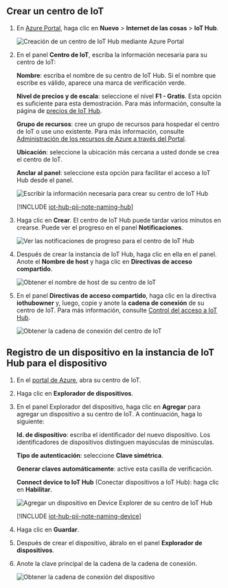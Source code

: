 ## <a name="create-an-iot-hub"></a>Crear un centro de IoT

1. En [Azure Portal](https://portal.azure.com/), haga clic en **Nuevo** > **Internet de las cosas** > **IoT Hub**.

   ![Creación de un centro de IoT Hub mediante Azure Portal](../articles/iot-hub/media/iot-hub-create-hub-and-device/1_create-azure-iot-hub-portal.png)
2. En el panel **Centro de IoT**, escriba la información necesaria para su centro de IoT:

     **Nombre**: escriba el nombre de su centro de IoT Hub. Si el nombre que escribe es válido, aparece una marca de verificación verde.

     **Nivel de precios y de escala**: seleccione el nivel **F1 - Gratis**. Esta opción es suficiente para esta demostración. Para más información, consulte la página de [precios de IoT Hub](https://azure.microsoft.com/pricing/details/iot-hub/).

     **Grupo de recursos**: cree un grupo de recursos para hospedar el centro de IoT o use uno existente. Para más información, consulte [Administración de los recursos de Azure a través del Portal](../articles/azure-resource-manager/resource-group-portal.md).

     **Ubicación**: seleccione la ubicación más cercana a usted donde se crea el centro de IoT.

     **Anclar al panel**: seleccione esta opción para facilitar el acceso a IoT Hub desde el panel.

   ![Escribir la información necesaria para crear su centro de IoT Hub](../articles/iot-hub/media/iot-hub-create-hub-and-device/2_fill-in-fields-for-azure-iot-hub-portal.png)

   [!INCLUDE [iot-hub-pii-note-naming-hub](iot-hub-pii-note-naming-hub.md)]

3. Haga clic en **Crear**. El centro de IoT Hub puede tardar varios minutos en crearse. Puede ver el progreso en el panel **Notificaciones**.

   ![Ver las notificaciones de progreso para el centro de IoT Hub](../articles/iot-hub/media/iot-hub-create-hub-and-device/3_notification-azure-iot-hub-creation-progress-portal.png)

4. Después de crear la instancia de IoT Hub, haga clic en ella en el panel. Anote el **Nombre de host** y haga clic en **Directivas de acceso compartido**.

   ![Obtener el nombre de host de su centro de IoT](../articles/iot-hub/media/iot-hub-create-hub-and-device/4_get-azure-iot-hub-hostname-portal.png)

5. En el panel **Directivas de acceso compartido**, haga clic en la directiva **iothubowner** y, luego, copie y anote la **cadena de conexión** de su centro de IoT. Para más información, consulte [Control del acceso a IoT Hub](../articles/iot-hub/iot-hub-devguide-security.md).

   ![Obtener la cadena de conexión del centro de IoT](../articles/iot-hub/media/iot-hub-create-hub-and-device/5_get-azure-iot-hub-connection-string-portal.png)

## <a name="register-a-device-in-the-iot-hub-for-your-device"></a>Registro de un dispositivo en la instancia de IoT Hub para el dispositivo

1. En el [portal de Azure](https://portal.azure.com/), abra su centro de IoT.

2. Haga clic en **Explorador de dispositivos**.
3. En el panel Explorador del dispositivo, haga clic en **Agregar** para agregar un dispositivo a su centro de IoT. A continuación, haga lo siguiente:

   **Id. de dispositivo**: escriba el identificador del nuevo dispositivo. Los identificadores de dispositivos distinguen mayúsculas de minúsculas.

   **Tipo de autenticación**: seleccione **Clave simétrica**.

   **Generar claves automáticamente**: active esta casilla de verificación.

   **Connect device to IoT Hub** (Conectar dispositivos a IoT Hub): haga clic en **Habilitar**.

   ![Agregar un dispositivo en Device Explorer de su centro de IoT Hub](../articles/iot-hub/media/iot-hub-create-hub-and-device/6_add-device-in-azure-iot-hub-device-explorer-portal.png)

   [!INCLUDE [iot-hub-pii-note-naming-device](iot-hub-pii-note-naming-device.md)]

4. Haga clic en **Guardar**.
5. Después de crear el dispositivo, ábralo en el panel **Explorador de dispositivos**.
6. Anote la clave principal de la cadena de la cadena de conexión.

   ![Obtener la cadena de conexión del dispositivo](../articles/iot-hub/media/iot-hub-create-hub-and-device/7_get-device-connection-string-in-device-explorer-portal.png)
